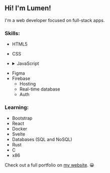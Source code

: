 ## Hi! I'm Lumen!

I'm a web developer focused on full-stack apps.

### Skills:
- HTML5
- CSS
- <details>
  <summary>JavaScript</summary>
  
  - Node
  - Express
  - EJS
</details>

- Figma
- Firebase
  - Hosting
  - Real-time database
  - Auth

### Learning:
- Bootstrap
- React
- Docker
- Svelte
- Databases (SQL and NoSQL)
- Rust
- C
- x86

Check out a full portfolio on [my website](https:lumenkeyes.com). 😀
